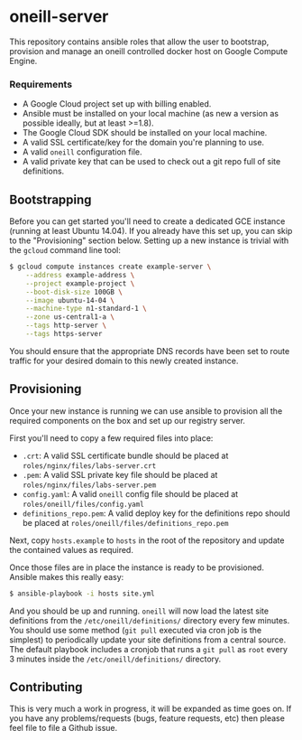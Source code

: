 oneill-server
=============

This repository contains ansible roles that allow the user to bootstrap,
provision and manage an oneill controlled docker host on Google Compute
Engine.


### Requirements

- A Google Cloud project set up with billing enabled.
- Ansible must be installed on your local machine (as new a version as
  possible ideally, but at least >=1.8).
- The Google Cloud SDK should be installed on your local machine.
- A valid SSL certificate/key for the domain you're planning to use.
- A valid `oneill` configuration file.
- A valid private key that can be used to check out a git repo full of site
  definitions.



## Bootstrapping

Before you can get started you'll need to create a dedicated GCE instance
(running at least Ubuntu 14.04). If you already have this set up, you can skip
to the "Provisioning" section below. Setting up a new instance is trivial with
the `gcloud` command line tool:

```bash
$ gcloud compute instances create example-server \
    --address example-address \
    --project example-project \
    --boot-disk-size 100GB \
    --image ubuntu-14-04 \
    --machine-type n1-standard-1 \
    --zone us-central1-a \
    --tags http-server \
    --tags https-server
```

You should ensure that the appropriate DNS records have been set to route
traffic for your desired domain to this newly created instance.



## Provisioning

Once your new instance is running we can use ansible to provision all the
required components on the box and set up our registry server.

First you'll need to copy a few required files into place:

- `.crt`: A valid SSL certificate bundle should be placed at `roles/nginx/files/labs-server.crt`
- `.pem`: A valid SSL private key file should be placed at `roles/nginx/files/labs-server.pem`
- `config.yaml`: A valid `oneill` config file should be placed at `roles/oneill/files/config.yaml`
- `definitions_repo.pem`: A valid deploy key for the definitions repo should be placed at `roles/oneill/files/definitions_repo.pem`

Next, copy `hosts.example` to `hosts` in the root of the repository and update
the contained values as required.

Once those files are in place the instance is ready to be provisioned. Ansible
makes this really easy:

```bash
$ ansible-playbook -i hosts site.yml
```

And you should be up and running. `oneill` will now load the latest site definitions from the `/etc/oneill/definitions/`
directory every few minutes. You should use some method (`git pull` executed via cron job is the simplest) to periodically
update your site definitions from a central source. The default playbook includes a cronjob that runs a `git pull` as `root`
every 3 minutes inside the `/etc/oneill/definitions/` directory.


## Contributing

This is very much a work in progress, it will be expanded as time goes on. If
you have any problems/requests (bugs, feature requests, etc) then please feel
file to file a Github issue.
